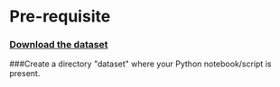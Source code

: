# Pre-requisite
### [Download the dataset](http://www.superdatascience.com/wp-content/uploads/2017/03/Convolutional-Neural-Networks.zip)
###Create a directory "dataset" where your Python notebook/script is present.






